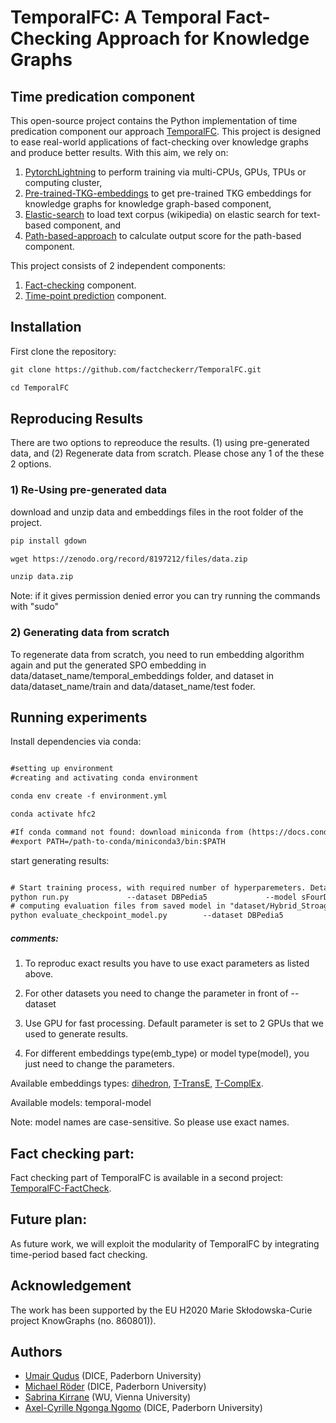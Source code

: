 # TemporalFC: A Temporal Fact-Checking Approach for Knowledge Graphs
## Time predication component

This open-source project contains the Python implementation of time predication component our approach [TemporalFC](https://github.com/factcheckerr/TemporalFC). This project is designed to ease real-world applications of fact-checking over knowledge graphs and produce better results. With this aim, we rely on:

1. [PytorchLightning](https://www.pytorchlightning.ai/) to perform training via multi-CPUs, GPUs, TPUs or  computing cluster, 
2. [Pre-trained-TKG-embeddings](https://link.springer.com/chapter/10.1007/978-3-031-06981-9_15) to get pre-trained TKG embeddings for knowledge graphs for knowledge graph-based component, 
3. [Elastic-search](https://www.elastic.co/blog/loading-wikipedia) to load text corpus (wikipedia) on elastic search for text-based component, and
4. [Path-based-approach](https://github.com/dice-group/COPAAL/tree/develop) to calculate output score for the path-based component.

This project consists of 2 independent components:
1. [Fact-checking](https://github.com/dice-group/TemporalFC/tree/e1b92967b0a2608c2e089bd1a13f59420c491f9b/TemporalFC-FC-part) component.
2. [Time-point prediction](https://github.com/dice-group/TemporalFC) component.


## Installation
First clone the repository:
``` html
git clone https://github.com/factcheckerr/TemporalFC.git

cd TemporalFC
``` 

## Reproducing Results
There are two options to repreoduce the results. (1) using pre-generated data, and (2) Regenerate data from scratch.
Please chose any 1 of the these 2 options.

### 1) Re-Using pre-generated data
download and unzip data and embeddings files in the root folder of the project.

``` html
pip install gdown

wget https://zenodo.org/record/8197212/files/data.zip

unzip data.zip
``` 

Note: if it gives permission denied error you can try running the commands with "sudo"



### 2) Generating data from scratch
To regenerate data from scratch, you need to run embedding algorithm again and put the generated SPO embedding in data/dataset_name/temporal_embeddings folder, and dataset in data/dataset_name/train and data/dataset_name/test foder.


## Running experiments
Install dependencies via conda:
``` html

#setting up environment
#creating and activating conda environment

conda env create -f environment.yml

conda activate hfc2

#If conda command not found: download miniconda from (https://docs.conda.io/en/latest/miniconda.html#linux-installers) and set the path: 
#export PATH=/path-to-conda/miniconda3/bin:$PATH

```
start generating results:
``` html

# Start training process, with required number of hyperparemeters. Details about other hyperparameters is in main.py file.
python run.py             --dataset DBPedia5             --model sFourDETim             --rank 100             --regularizer N3             --reg 0.00000000001             --optimizer Adagrad             --max_epochs 500             --patience 15             --valid 10             --batch_size 100             --neg_sample_size -1             --init_size 0.001             --learning_rate 0.1             --gamma 0.0             --bias learn             --dtype single             --double_neg             --cuda_n 2             --dataset_type quintuple_Tim
# computing evaluation files from saved model in "dataset/Hybrid_Stroage" directory
python evaluate_checkpoint_model.py        --dataset DBPedia5             --model sFourDETim             --rank 100             --regularizer N3             --reg 0.00000000001             --optimizer Adagrad             --max_epochs 500             --patience 15             --valid 10             --batch_size 100             --neg_sample_size -1             --init_size 0.001             --learning_rate 0.1             --gamma 0.0             --bias learn             --dtype single             --double_neg             --cuda_n 2             --dataset_type quintuple_Tim
``` 

##### comments:
1. To reproduc exact results you have to use exact parameters as listed above.

2. For other datasets you need to change the parameter in front of --dataset

3. Use GPU for fast processing. Default parameter is set to 2 GPUs that we used to generate results.

4. For different embeddings type(emb_type) or model type(model), you just need to change the parameters. 

Available embeddings types:
[dihedron](https://link.springer.com/chapter/10.1007/978-3-031-06981-9_15), [T-TransE](https://aclanthology.org/C16-1161/), [T-ComplEx]().

Available models:
temporal-model

Note: model names are case-sensitive. So please use exact names.

## Fact checking part:
Fact checking part of TemporalFC is available in a second project: [TemporalFC-FactCheck](https://github.com/factcheckerr/TemporalFC-FC-part).  

## Future plan:
As future work, we will exploit the modularity of TemporalFC by integrating time-period based fact checking. 

## Acknowledgement 
The work has been supported by the EU H2020 Marie Skłodowska-Curie project KnowGraphs (no. 860801)).

## Authors
 * [Umair Qudus](https://dice-research.org/UmairQudus) (DICE, Paderborn University) 
 * [ Michael Röder](https://dice-research.org/MichaelRoeder) (DICE,  Paderborn University) 
 * [Sabrina Kirrane](http://sabrinakirrane.com/) (WU,  Vienna University) 
 * [Axel-Cyrille Ngonga Ngomo](https://dice-research.org/AxelCyrilleNgongaNgomo) (DICE,  Paderborn University)






